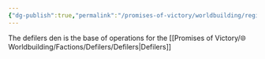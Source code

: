 ```yaml
---
{"dg-publish":true,"permalink":"/promises-of-victory/worldbuilding/regions/todo/defiler-s-den/","title":"Defiler’s Den","noteIcon":"Settlement","created":"2023-01-25T02:26:53.485+01:00","updated":"2023-03-29T21:38:40.260+02:00"}
---
```



The defilers den is the base of operations for the [[Promises of Victory/🌐Worldbuilding/Factions/Defilers/Defilers\|Defilers]]